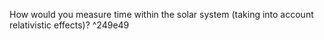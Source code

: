 How would you measure time within the solar system (taking into account relativistic effects)? ^249e49